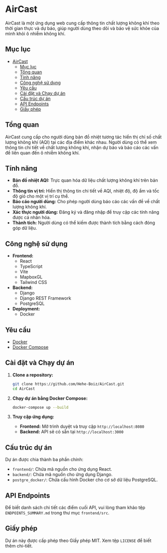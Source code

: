 # AirCast

AirCast là một ứng dụng web cung cấp thông tin chất lượng không khí theo thời gian thực và dự báo, giúp người dùng theo dõi và bảo vệ sức khỏe của mình khỏi ô nhiễm không khí.

## Mục lục

- [AirCast](#aircast)
  - [Mục lục](#mục-lục)
  - [Tổng quan](#tổng-quan)
  - [Tính năng](#tính-năng)
  - [Công nghệ sử dụng](#công-nghệ-sử-dụng)
  - [Yêu cầu](#yêu-cầu)
  - [Cài đặt và Chạy dự án](#cài-đặt-và-chạy-dự-án)
  - [Cấu trúc dự án](#cấu-trúc-dự-án)
  - [API Endpoints](#api-endpoints)
  - [Giấy phép](#giấy-phép)

## Tổng quan

AirCast cung cấp cho người dùng bản đồ nhiệt tương tác hiển thị chỉ số chất lượng không khí (AQI) tại các địa điểm khác nhau. Người dùng có thể xem thông tin chi tiết về chất lượng không khí, nhận dự báo và báo cáo các vấn đề liên quan đến ô nhiễm không khí.

## Tính năng

- **Bản đồ nhiệt AQI:** Trực quan hóa dữ liệu chất lượng không khí trên bản đồ.
- **Thông tin vị trí:** Hiển thị thông tin chi tiết về AQI, nhiệt độ, độ ẩm và tốc độ gió cho một vị trí cụ thể.
- **Báo cáo người dùng:** Cho phép người dùng báo cáo các vấn đề về chất lượng không khí.
- **Xác thực người dùng:** Đăng ký và đăng nhập để truy cập các tính năng được cá nhân hóa.
- **Thành tích:** Người dùng có thể kiếm được thành tích bằng cách đóng góp dữ liệu.

## Công nghệ sử dụng

- **Frontend:**
  - React
  - TypeScript
  - Vite
  - MapboxGL
  - Tailwind CSS
- **Backend:**
  - Django
  - Django REST Framework
  - PostgreSQL
- **Deployment:**
  - Docker

## Yêu cầu

- [Docker](https://www.docker.com/get-started)
- [Docker Compose](https://docs.docker.com/compose/install/)

## Cài đặt và Chạy dự án

1.  **Clone a repository:**

    ```bash
    git clone https://github.com/Hehe-Boiz/AirCast.git
    cd AirCast
    ```

2.  **Chạy dự án bằng Docker Compose:**

    ```bash
    docker-compose up --build
    ```

3.  **Truy cập ứng dụng:**
    - **Frontend:** Mở trình duyệt và truy cập `http://localhost:8080`
    - **Backend:** API sẽ có sẵn tại `http://localhost:3000`

## Cấu trúc dự án

Dự án được chia thành ba phần chính:

- `frontend/`: Chứa mã nguồn cho ứng dụng React.
- `backend/`: Chứa mã nguồn cho ứng dụng Django.
- `postgre_docker/`: Chứa cấu hình Docker cho cơ sở dữ liệu PostgreSQL.

## API Endpoints

Để biết danh sách chi tiết các điểm cuối API, vui lòng tham khảo tệp `ENDPOINTS_SUMMARY.md` trong thư mục `frontend/src`.

## Giấy phép

Dự án này được cấp phép theo Giấy phép MIT. Xem tệp `LICENSE` để biết thêm chi-tiết.
